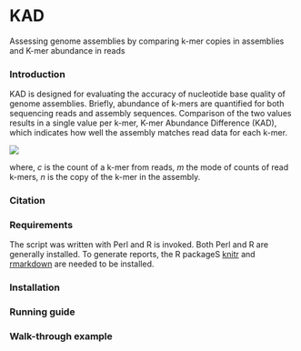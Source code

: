 # KAD
Assessing genome assemblies by comparing k-mer copies in assemblies and K-mer abundance in reads

### Introduction
KAD is designed for evaluating the accuracy of nucleotide base quality of genome assemblies. Briefly, abundance of k-mers are quantified for both sequencing reads and assembly sequences. Comparison of the two values results in a single value per k-mer, K-mer Abundance Difference (KAD), which indicates how well the assembly matches read data for each k-mer.


<img src="https://latex.codecogs.com/svg.latex?\Large&space;KAD=log2\frac{c+m}{m*(n+1)}" />

where, _c_ is the count of a k-mer from reads, _m_ the mode of counts of read k-mers, _n_ is the copy of the k-mer in the assembly. 

### Citation

### Requirements
The script was written with Perl and R is invoked. Both Perl and R are generally installed. To generate reports, the R packageS [knitr](https://github.com/yihui/knitr) and [rmarkdown](https://rmarkdown.rstudio.com) are needed to be installed.

### Installation

### Running guide

### Walk-through example



